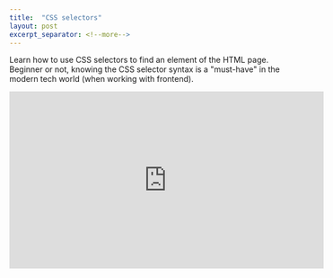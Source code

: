 ```yaml
---
title:  "CSS selectors"
layout: post
excerpt_separator: <!--more-->
---
```


Learn how to use CSS selectors to find an element of the HTML page.
Beginner or not, knowing the CSS selector syntax is a "must-have" in the modern tech world (when working with frontend).
<iframe width="560" height="315" src="https://www.youtube.com/embed/9mgykIxP5SY" title="YouTube video player" frameborder="0" allow="accelerometer; autoplay; clipboard-write; encrypted-media; gyroscope; picture-in-picture; web-share" allowfullscreen></iframe>